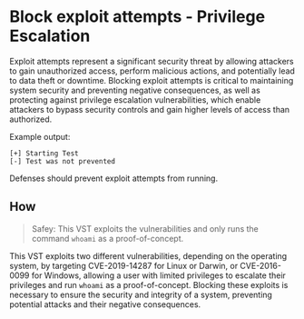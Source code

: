 # Block exploit attempts - Privilege Escalation

Exploit attempts represent a significant security threat by allowing attackers to gain unauthorized access, perform malicious actions, and potentially lead to data theft or downtime. Blocking exploit attempts is critical to maintaining system security and preventing negative consequences, as well as protecting against privilege escalation vulnerabilities, which enable attackers to bypass security controls and gain higher levels of access than authorized. 

Example output:
```
[+] Starting Test
[-] Test was not prevented
```
Defenses should prevent exploit attempts from running.

## How

> Safey: This VST exploits the vulnerabilities and only runs the command `whoami` as a proof-of-concept.

This VST exploits two different vulnerabilities, depending on the operating system, by targeting CVE-2019-14287 for Linux or Darwin, or CVE-2016-0099 for Windows, allowing a user with limited privileges to escalate their privileges and run `whoami` as a proof-of-concept. Blocking these exploits is necessary to ensure the security and integrity of a system, preventing potential attacks and their negative consequences.
